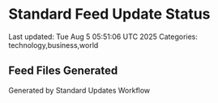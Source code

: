 # Standard Feed Update Status
Last updated: Tue Aug  5 05:51:06 UTC 2025
Categories: technology,business,world

## Feed Files Generated

Generated by Standard Updates Workflow
